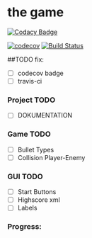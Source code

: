 # the game
[![Codacy Badge](https://api.codacy.com/project/badge/Grade/24dd621c14d5472b8acbc1929f6153ac)](https://www.codacy.com/app/jzaoueli/thegame?utm_source=github.com&amp;utm_medium=referral&amp;utm_content=jzaoueli/thegame&amp;utm_campaign=Badge_Grade)

[![codecov](https://codecov.io/gh/jzaoueli/thegame/branch/master/graph/badge.svg)](https://codecov.io/gh/jzaoueli/thegame)
[![Build Status](https://travis-ci.org/jzaoueli/thegame.svg?branch=master)](https://travis-ci.org/jzaoueli/thegame)

##TODO
fix:
- [ ] codecov badge
- [ ] travis-ci

### Project TODO 
- [ ] DOKUMENTATION

### Game TODO 
- [ ] Bullet Types
- [ ] Collision Player-Enemy

### GUI TODO
- [ ] Start Buttons
- [ ] Highscore xml
- [ ] Labels

### Progress:
